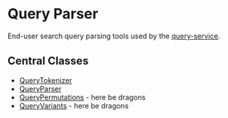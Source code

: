 # Query Parser

End-user search query parsing tools used by the [query-service](../../services-core/query-service).

## Central Classes

* [QueryTokenizer](src/main/java/nu/marginalia/query_parser/QueryTokenizer.java)
* [QueryParser](src/main/java/nu/marginalia/query_parser/QueryParser.java)
* [QueryPermutations](src/main/java/nu/marginalia/query_parser/QueryVariants.java) - here be dragons
* [QueryVariants](src/main/java/nu/marginalia/query_parser/QueryVariants.java) - here be dragons